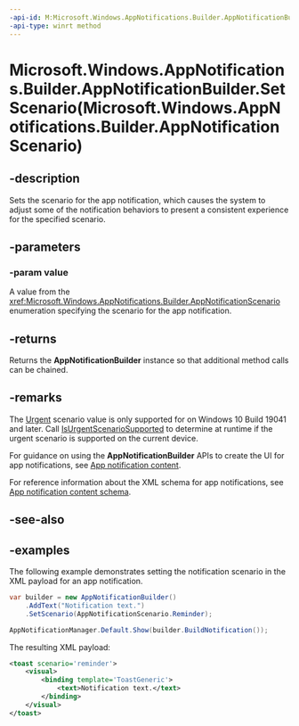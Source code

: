 ```yaml
---
-api-id: M:Microsoft.Windows.AppNotifications.Builder.AppNotificationBuilder.SetScenario(Microsoft.Windows.AppNotifications.Builder.AppNotificationScenario)
-api-type: winrt method
---
```


# Microsoft.Windows.AppNotifications.Builder.AppNotificationBuilder.SetScenario(Microsoft.Windows.AppNotifications.Builder.AppNotificationScenario)

<!--
public Microsoft.Windows.AppNotifications.Builder.AppNotificationBuilder SetScenario (Microsoft.Windows.AppNotifications.Builder.AppNotificationScenario value);
-->


## -description

Sets the scenario for the app notification, which causes the system to adjust some of the notification behaviors to present a consistent experience for the specified scenario. 

## -parameters

### -param value

A value from the <xref:Microsoft.Windows.AppNotifications.Builder.AppNotificationScenario> enumeration specifying the scenario for the app notification.

## -returns

Returns the **AppNotificationBuilder** instance so that additional method calls can be chained.


## -remarks

The [Urgent](xref:Microsoft.Windows.AppNotifications.Builder.AppNotificationScenario.Urgent) scenario value is only supported for on Windows 10 Build 19041 and later. Call [IsUrgentScenarioSupported](xref:Microsoft.Windows.AppNotifications.Builder.AppNotificationBuilder.IsUrgentScenarioSupported) to determine at runtime if the urgent scenario is supported on the current device.

For guidance on using the **AppNotificationBuilder** APIs to create the UI for app notifications, see [App notification content](/windows/apps/design/shell/tiles-and-notifications/adaptive-interactive-toasts).

For reference information about the XML schema for app notifications, see [App notification content schema](/windows/apps/design/shell/tiles-and-notifications/toast-schema).

## -see-also

## -examples

The following example demonstrates setting the notification scenario in the XML payload for an app notification. 

```csharp
var builder = new AppNotificationBuilder()
    .AddText("Notification text.")
    .SetScenario(AppNotificationScenario.Reminder);

AppNotificationManager.Default.Show(builder.BuildNotification());
```

The resulting XML payload:

```xml
<toast scenario='reminder'>
    <visual>
        <binding template='ToastGeneric'>
            <text>Notification text.</text>
        </binding>
    </visual>
</toast>
```
